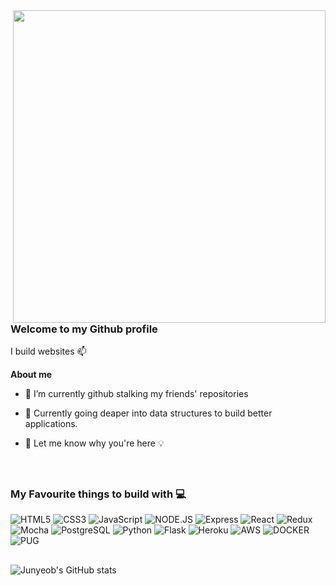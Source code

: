 <img width='500' align='right' src='https://c.tenor.com/DBqjevyA2o4AAAAd/bongo-cat-codes.gif'>

### Welcome to my Github profile

I build websites 📫

**About me**

- 🔭 I’m currently github stalking my friends' repositories

- 🌱 Currently going deaper into data structures to build better applications.

- 💬 Let me know why you're here 💡

<br/>

##

### My Favourite things to build with 💻

![HTML5](https://img.shields.io/badge/html5-%23E34F26.svg?&style=for-the-badge&logo=html5&logoColor=white)
![CSS3](https://img.shields.io/badge/css3-%231572B6.svg?&style=for-the-badge&logo=css3&logoColor=white)
![JavaScript](https://img.shields.io/badge/javascript-%23323330.svg?&style=for-the-badge&logo=javascript&logoColor=%23F7DF1E)
![NODE.JS](https://img.shields.io/badge/node.js-%2343853D.svg?&style=for-the-badge&logo=node.js&logoColor=white)
![Express](https://img.shields.io/badge/Express.js-000000?style=for-the-badge&logo=express&logoColor=white)
![React](https://img.shields.io/badge/react-%2320232a.svg?&style=for-the-badge&logo=react&logoColor=%2361DAFB)
![Redux](https://img.shields.io/badge/redux-%23593d88.svg?&style=for-the-badge&logo=redux&logoColor=white)
![Mocha](https://img.shields.io/badge/-mocha-%238D6748?&style=for-the-badge&logo=mocha&logoColor=white)
![PostgreSQL](https://img.shields.io/badge/postgres-%23316192.svg?&style=for-the-badge&logo=postgresql&logoColor=white)
![Python](https://img.shields.io/badge/python-%2314354C.svg?&style=for-the-badge&logo=python&logoColor=white)
![Flask](https://img.shields.io/badge/flask-%23000.svg?&style=for-the-badge&logo=flask&logoColor=white)
![Heroku](https://img.shields.io/badge/heroku-%23430098.svg?&style=for-the-badge&logo=heroku&logoColor=white)
![AWS](https://img.shields.io/badge/Amazon_AWS-232F3E?style=for-the-badge&logo=amazon-aws&logoColor=white)
![DOCKER](https://img.shields.io/badge/docker-0088CC?&style=for-the-badge&logo=docker&logoColor=white)
![PUG](https://img.shields.io/badge/pug-A86454?&style=for-the-badge&logo=pug&logoColor=white)

##

![Junyeob's GitHub stats](https://github-readme-stats.vercel.app/api?username=TastySatang&show_icons=true&theme=tokyonight)
